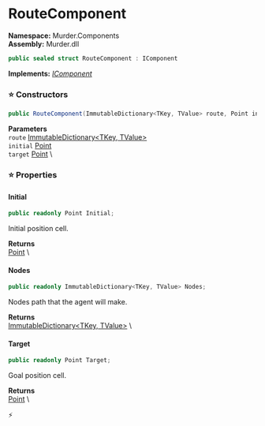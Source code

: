 # RouteComponent

**Namespace:** Murder.Components \
**Assembly:** Murder.dll

```csharp
public sealed struct RouteComponent : IComponent
```

**Implements:** _[IComponent](../../Bang/Components/IComponent.html)_

### ⭐ Constructors
```csharp
public RouteComponent(ImmutableDictionary<TKey, TValue> route, Point initial, Point target)
```

**Parameters** \
`route` [ImmutableDictionary\<TKey, TValue\>](https://learn.microsoft.com/en-us/dotnet/api/System.Collections.Immutable.ImmutableDictionary-2?view=net-7.0) \
`initial` [Point](../../Murder/Core/Geometry/Point.html) \
`target` [Point](../../Murder/Core/Geometry/Point.html) \

### ⭐ Properties
#### Initial
```csharp
public readonly Point Initial;
```

Initial position cell.

**Returns** \
[Point](../../Murder/Core/Geometry/Point.html) \
#### Nodes
```csharp
public readonly ImmutableDictionary<TKey, TValue> Nodes;
```

Nodes path that the agent will make.

**Returns** \
[ImmutableDictionary\<TKey, TValue\>](https://learn.microsoft.com/en-us/dotnet/api/System.Collections.Immutable.ImmutableDictionary-2?view=net-7.0) \
#### Target
```csharp
public readonly Point Target;
```

Goal position cell.

**Returns** \
[Point](../../Murder/Core/Geometry/Point.html) \


⚡